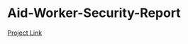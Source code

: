 # Aid-Worker-Security-Report
[Project Link](https://public.tableau.com/app/profile/ashleyle95/viz/Book3_17435997625020/Story1)
